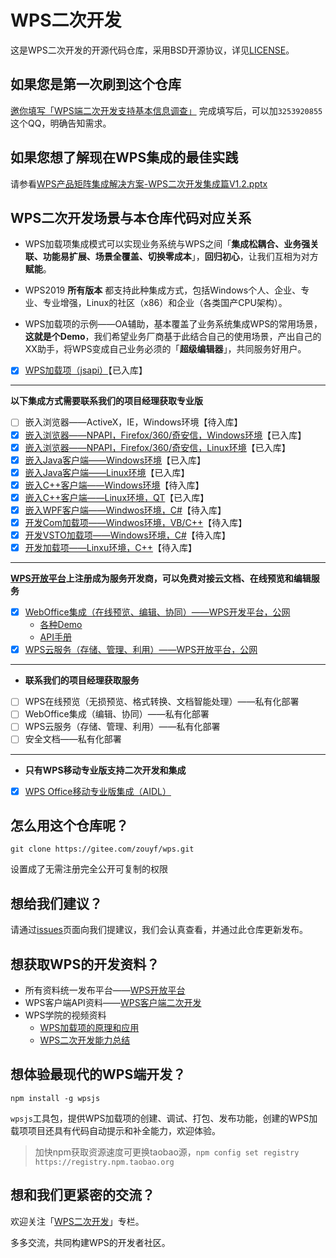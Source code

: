 # WPS二次开发

这是WPS二次开发的开源代码仓库，采用BSD开源协议，详见[LICENSE](LICENSE)。

## 如果您是第一次刷到这个仓库

[邀你填写「WPS端二次开发支持基本信息调查」](https://f.wps.cn/form-write/4aTnaSY3/)
完成填写后，可以加`3253920855`这个QQ，明确告知需求。

## 如果您想了解现在WPS集成的最佳实践

请参看[WPS产品矩阵集成解决方案-WPS二次开发集成篇V1.2.pptx](https://kdocs.cn/l/cyKkDebda)

## WPS二次开发场景与本仓库代码对应关系

- WPS加载项集成模式可以实现业务系统与WPS之间「**集成松耦合、业务强关联、功能易扩展、场景全覆盖、切换零成本**」，**回归初心**，让我们互相为对方**赋能**。

- WPS2019 **所有版本** 都支持此种集成方式，包括Windows个人、企业、专业、专业增强，Linux的社区（x86）和企业（各类国产CPU架构）。

- WPS加载项的示例——OA辅助，基本覆盖了业务系统集成WPS的常用场景，**这就是个Demo**，我们希望业务厂商基于此结合自己的使用场景，产出自己的XX助手，将WPS变成自己业务必须的「**超级编辑器**」，共同服务好用户。

- [x] [WPS加载项（jsapi）](oaassist/README.md)【已入库】

---

**以下集成方式需要联系我们的项目经理获取专业版**
- [ ] 嵌入浏览器——ActiveX，IE，Windows环境【待入库】
- [x] [嵌入浏览器——NPAPI，Firefox/360/奇安信，Windows环境](np-example/browser-integration-wps/README.md)【已入库】
- [x] [嵌入浏览器——NPAPI，Firefox/360/奇安信，Linux环境](np-example/browser-integration-wps/README.md)【已入库】
- [x] [嵌入Java客户端——Windows环境](java/README.md)【已入库】
- [x] [嵌入Java客户端——Linux环境](java/README.md)【已入库】
- [x] [嵌入C++客户端——Windows环境](https://kdocs.cn/l/c7jl7x76T)【待入库】
- [x] [嵌入C++客户端——Linux环境，QT](cpp/README.md)【已入库】
- [x] [嵌入WPF客户端——Windwos环境，C#](https://kdocs.cn/l/ce4rXtmFS)【待入库】
- [x] [开发Com加载项——Windwos环境，VB/C++](https://kdocs.cn/l/c7jl7x76T)【待入库】
- [x] [开发VSTO加载项——Windows环境，C#](https://kdocs.cn/l/ce4rXtmFS)【待入库】
- [x] [开发加载项——Linxu环境，C++](https://kdocs.cn/l/c1cSaydPa)【待入库】

---

**[WPS开放平台](https://open.wps.cn)上注册成为服务开发商，可以免费对接云文档、在线预览和编辑服务**
- [x] [WebOffice集成（在线预览、编辑、协同）——WPS开发平台，公网](https://open.wps.cn/docs/wwo/join/platform-overview)
  - [各种Demo](https://open.wps.cn/docs/wwo/access/sdk-demo)
  - [API手册](https://wwo.wps.cn/docs-js-sdk/#/)
- [x] [WPS云服务（存储、管理、利用）——WPS开放平台，公网](https://open.wps.cn/docs/cloud)

---

- **联系我们的项目经理获取服务**
- [ ] WPS在线预览（无损预览、格式转换、文档智能处理）——私有化部署
- [ ] WebOffice集成（编辑、协同）——私有化部署
- [ ] WPS云服务（存储、管理、利用）——私有化部署
- [ ] 安全文档——私有化部署

---

- **只有WPS移动专业版支持二次开发和集成**
- [x] [WPS Office移动专业版集成（AIDL）](http://mo.wps.cn/pc-app/office-pro.html)

## 怎么用这个仓库呢？

`git clone https://gitee.com/zouyf/wps.git`

设置成了无需注册完全公开可复制的权限

## 想给我们建议？

请通过[issues](https://gitee.com/zouyf/wps/issues)页面向我们提建议，我们会认真查看，并通过此仓库更新发布。

## 想获取WPS的开发资料？

- 所有资料统一发布平台——[WPS开放平台](https://open.wps.cn)
- WPS客户端API资料——[WPS客户端二次开发](https://open.wps.cn/docs/office)
- WPS学院的视频资料
  - [WPS加载项的原理和应用](https://www.wps.cn/learning/enterprise/detail/id/13573.html?sid=370)
  - [WPS二次开发能力总结](https://www.wps.cn/learning/enterprise/detail/id/13572.html?sid=370)

## 想体验最现代的WPS端开发？

`npm install -g wpsjs`

`wpsjs`工具包，提供WPS加载项的创建、调试、打包、发布功能，创建的WPS加载项项目还具有代码自动提示和补全能力，欢迎体验。

> 加快npm获取资源速度可更换taobao源，`npm config set registry https://registry.npm.taobao.org`

## 想和我们更紧密的交流？

欢迎关注「[WPS二次开发](https://zhuanlan.zhihu.com/c_1256350603921915904)」专栏。

多多交流，共同构建WPS的开发者社区。